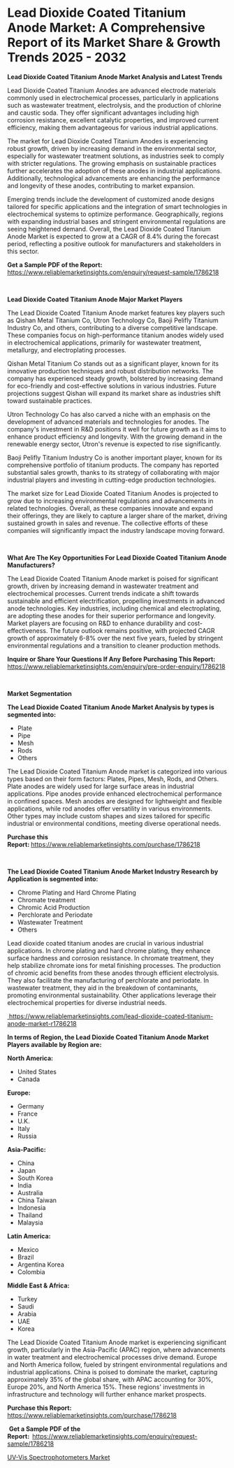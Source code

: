 <p><h1>Lead Dioxide Coated Titanium Anode Market: A Comprehensive Report of its Market Share & Growth Trends 2025 - 2032</h1></p><p><strong>Lead Dioxide Coated Titanium Anode Market Analysis and Latest Trends</strong></p>
<p><p>Lead Dioxide Coated Titanium Anodes are advanced electrode materials commonly used in electrochemical processes, particularly in applications such as wastewater treatment, electrolysis, and the production of chlorine and caustic soda. They offer significant advantages including high corrosion resistance, excellent catalytic properties, and improved current efficiency, making them advantageous for various industrial applications.</p><p>The market for Lead Dioxide Coated Titanium Anodes is experiencing robust growth, driven by increasing demand in the environmental sector, especially for wastewater treatment solutions, as industries seek to comply with stricter regulations. The growing emphasis on sustainable practices further accelerates the adoption of these anodes in industrial applications. Additionally, technological advancements are enhancing the performance and longevity of these anodes, contributing to market expansion.</p><p>Emerging trends include the development of customized anode designs tailored for specific applications and the integration of smart technologies in electrochemical systems to optimize performance. Geographically, regions with expanding industrial bases and stringent environmental regulations are seeing heightened demand. Overall, the Lead Dioxide Coated Titanium Anode Market is expected to grow at a CAGR of 8.4% during the forecast period, reflecting a positive outlook for manufacturers and stakeholders in this sector.</p></p>
<p><strong>Get a Sample PDF of the Report:&nbsp;</strong> <a href="https://www.reliablemarketinsights.com/enquiry/request-sample/1786218?utm_campaign=3274&utm_medium=2&utm_source=Github&utm_content=ia&utm_term=25032025&utm_id=lead-dioxide-coated-titanium-anode">https://www.reliablemarketinsights.com/enquiry/request-sample/1786218</a></p>
<p>&nbsp;</p>
<p><strong>Lead Dioxide Coated Titanium Anode Major Market Players</strong></p>
<p><p>The Lead Dioxide Coated Titanium Anode market features key players such as Qishan Metal Titanium Co, Utron Technology Co, Baoji Pelifly Titanium Industry Co, and others, contributing to a diverse competitive landscape. These companies focus on high-performance titanium anodes widely used in electrochemical applications, primarily for wastewater treatment, metallurgy, and electroplating processes.</p><p>Qishan Metal Titanium Co stands out as a significant player, known for its innovative production techniques and robust distribution networks. The company has experienced steady growth, bolstered by increasing demand for eco-friendly and cost-effective solutions in various industries. Future projections suggest Qishan will expand its market share as industries shift toward sustainable practices.</p><p>Utron Technology Co has also carved a niche with an emphasis on the development of advanced materials and technologies for anodes. The company's investment in R&D positions it well for future growth as it aims to enhance product efficiency and longevity. With the growing demand in the renewable energy sector, Utron's revenue is expected to rise significantly.</p><p>Baoji Pelifly Titanium Industry Co is another important player, known for its comprehensive portfolio of titanium products. The company has reported substantial sales growth, thanks to its strategy of collaborating with major industrial players and investing in cutting-edge production technologies.</p><p>The market size for Lead Dioxide Coated Titanium Anodes is projected to grow due to increasing environmental regulations and advancements in related technologies. Overall, as these companies innovate and expand their offerings, they are likely to capture a larger share of the market, driving sustained growth in sales and revenue. The collective efforts of these companies will significantly impact the industry landscape moving forward.</p></p>
<p>&nbsp;</p>
<p><strong>What Are The Key Opportunities For Lead Dioxide Coated Titanium Anode Manufacturers?</strong></p>
<p><p>The Lead Dioxide Coated Titanium Anode market is poised for significant growth, driven by increasing demand in wastewater treatment and electrochemical processes. Current trends indicate a shift towards sustainable and efficient electrification, propelling investments in advanced anode technologies. Key industries, including chemical and electroplating, are adopting these anodes for their superior performance and longevity. Market players are focusing on R&D to enhance durability and cost-effectiveness. The future outlook remains positive, with projected CAGR growth of approximately 6-8% over the next five years, fueled by stringent environmental regulations and a transition to cleaner production methods.</p></p>
<p><strong>Inquire or Share Your Questions If Any Before Purchasing This Report:</strong> <a href="https://www.reliablemarketinsights.com/enquiry/pre-order-enquiry/1786218?utm_campaign=3274&utm_medium=2&utm_source=Github&utm_content=ia&utm_term=25032025&utm_id=lead-dioxide-coated-titanium-anode">https://www.reliablemarketinsights.com/enquiry/pre-order-enquiry/1786218</a></p>
<p>&nbsp;</p>
<p><strong>Market Segmentation</strong></p>
<p><strong>The Lead Dioxide Coated Titanium Anode Market Analysis by types is segmented into:</strong></p>
<p><ul><li>Plate</li><li>Pipe</li><li>Mesh</li><li>Rods</li><li>Others</li></ul></p>
<p><p>The Lead Dioxide Coated Titanium Anode market is categorized into various types based on their form factors: Plates, Pipes, Mesh, Rods, and Others. Plate anodes are widely used for large surface areas in industrial applications. Pipe anodes provide enhanced electrochemical performance in confined spaces. Mesh anodes are designed for lightweight and flexible applications, while rod anodes offer versatility in various environments. Other types may include custom shapes and sizes tailored for specific industrial or environmental conditions, meeting diverse operational needs.</p></p>
<p><strong>Purchase this Report:&nbsp;</strong><a href="https://www.reliablemarketinsights.com/purchase/1786218?utm_campaign=3274&utm_medium=2&utm_source=Github&utm_content=ia&utm_term=25032025&utm_id=lead-dioxide-coated-titanium-anode">https://www.reliablemarketinsights.com/purchase/1786218</a></p>
<p>&nbsp;</p>
<p><strong>The Lead Dioxide Coated Titanium Anode Market Industry Research by Application is segmented into:</strong></p>
<p><ul><li>Chrome Plating and Hard Chrome Plating</li><li>Chromate treatment</li><li>Chromic Acid Production</li><li>Perchlorate and Periodate</li><li>Wastewater Treatment</li><li>Others</li></ul></p>
<p><p>Lead dioxide coated titanium anodes are crucial in various industrial applications. In chrome plating and hard chrome plating, they enhance surface hardness and corrosion resistance. In chromate treatment, they help stabilize chromate ions for metal finishing processes. The production of chromic acid benefits from these anodes through efficient electrolysis. They also facilitate the manufacturing of perchlorate and periodate. In wastewater treatment, they aid in the breakdown of contaminants, promoting environmental sustainability. Other applications leverage their electrochemical properties for diverse industrial needs.</p></p>
<p><a href="https://www.reliablemarketinsights.com/lead-dioxide-coated-titanium-anode-market-r1786218?utm_campaign=3274&utm_medium=2&utm_source=Github&utm_content=ia&utm_term=25032025&utm_id=lead-dioxide-coated-titanium-anode">&nbsp;https://www.reliablemarketinsights.com/lead-dioxide-coated-titanium-anode-market-r1786218</a></p>
<p><strong>In terms of Region, the Lead Dioxide Coated Titanium Anode Market Players available by Region are:</strong></p>
<p>
    <p> <strong> North America: </strong>
        <ul>
            <li>United States</li>
            <li>Canada</li>
        </ul>
        </p> 
    <p> <strong> Europe: </strong>
        <ul>
            <li>Germany</li>
            <li>France</li>
            <li>U.K.</li>
            <li>Italy</li>
            <li>Russia</li>
        </ul>
        </p> 
    <p> <strong> Asia-Pacific: </strong>
        <ul>
            <li>China</li>
            <li>Japan</li>
            <li>South Korea</li>
            <li>India</li>
            <li>Australia</li>
            <li>China Taiwan</li>
            <li>Indonesia</li>
            <li>Thailand</li>
            <li>Malaysia</li>
        </ul>
        </p> 
    <p> <strong> Latin America: </strong>
        <ul>
            <li>Mexico</li>
            <li>Brazil</li>
            <li>Argentina Korea</li>
            <li>Colombia</li>
        </ul>
        </p> 
    <p> <strong> Middle East & Africa: </strong>
        <ul>
            <li>Turkey</li>
            <li>Saudi</li>
            <li>Arabia</li>
            <li>UAE</li>
            <li>Korea</li>
        </ul>
    </p>
    </p>
<p><p>The Lead Dioxide Coated Titanium Anode market is experiencing significant growth, particularly in the Asia-Pacific (APAC) region, where advancements in water treatment and electrochemical processes drive demand. Europe and North America follow, fueled by stringent environmental regulations and industrial applications. China is poised to dominate the market, capturing approximately 35% of the global share, with APAC accounting for 30%, Europe 20%, and North America 15%. These regions' investments in infrastructure and technology will further enhance market prospects.</p></p>
<p><strong>Purchase this Report: </strong><a href="https://www.reliablemarketinsights.com/purchase/1786218?utm_campaign=3274&utm_medium=2&utm_source=Github&utm_content=ia&utm_term=25032025&utm_id=lead-dioxide-coated-titanium-anode">https://www.reliablemarketinsights.com/purchase/1786218</a></p>
<p>&nbsp;<strong>Get a Sample PDF of the Report:&nbsp;&nbsp;</strong><a href="https://www.reliablemarketinsights.com/enquiry/request-sample/1786218?utm_campaign=3274&utm_medium=2&utm_source=Github&utm_content=ia&utm_term=25032025&utm_id=lead-dioxide-coated-titanium-anode">https://www.reliablemarketinsights.com/enquiry/request-sample/1786218</a></p>
<p><strong></strong></p>
<p><p><a href="https://github.com/maseykokosq1/Market-Research-Report-List-1/blob/main/uv-vis-spectrophotometers-market.md?utm_campaign=3274&utm_medium=2&utm_source=Github&utm_content=ia&utm_term=25032025&utm_id=lead-dioxide-coated-titanium-anode">UV-Vis Spectrophotometers Market</a></p></p>